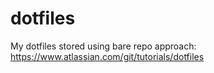 # dotfiles
My dotfiles stored using bare repo approach:
https://www.atlassian.com/git/tutorials/dotfiles


